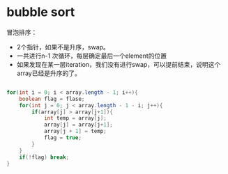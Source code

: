 # bubble sort

冒泡排序：

* 2个指针，如果不是升序，swap。
* 一共进行n-1 次循环，每层确定最后一个element的位置
* 如果发现在某一层iteration，我们没有进行swap，可以提前结束，说明这个array已经是升序的了。

```java

for(int i = 0; i < array.length - 1; i++){
    boolean flag = flase;
    for(int j = 0; j < array.length - 1 - i; j++){
        if(array[j] > array[j+1]){
            int temp = array[j];
            array[j] = array[j+1];
            array[j + 1] = temp;
            flag = true;
        }
    }
    if(!flag) break;
}
```


